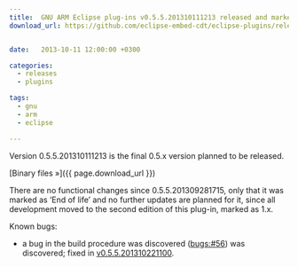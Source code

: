 ```yaml
---
title:  GNU ARM Eclipse plug-ins v0.5.5.201310111213 released and marked ‘End of life’
download_url: https://github.com/eclipse-embed-cdt/eclipse-plugins/releases/tag/v0.5.5-201310111213


date:   2013-10-11 12:00:00 +0300

categories:
  - releases
  - plugins

tags:
  - gnu
  - arm
  - eclipse

---
```


Version 0.5.5.201310111213 is the final 0.5.x version planned to be released.

[Binary files »]({{ page.download_url }})

There are no functional changes since 0.5.5.201309281715, only that it was marked as ‘End of life’ and no further updates are planned for it, since all development moved to the second edition of this plug-in, marked as 1.x.

Known bugs:

- a bug in the build procedure was discovered ([bugs:#56](https://sourceforge.net/p/gnuarmeclipse/bugs/56/)) was discovered; fixed in [v0.5.5.201310221100](https://github.com/gnu-mcu-eclipse/eclipse-plugins/wiki/Release-v0.5.5.201310221100).
